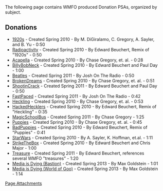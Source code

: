 The following page contains WMFO produced Donation PSAs, organized by subject.

Donations
---------

-   [1920s](https://wiki-files.wmfo.org/Staff_Info/Files_+_Media/PSAs/Donation_PSAs/PSA-Donations-1920.wav "PSA-Donations-1920.wav") - Created Spring 2010 - By M. DiGiralamo, C. Gregory, A. Sayler, and B. Yu - 0:50
-   [Radioactivity](https://wiki-files.wmfo.org/Staff_Info/Files_+_Media/PSAs/Donation_PSAs/PSA-Donations-Radioactivity.wav "PSA-Donations-Radioactivity.wav") - Created Spring 2010 - By Edward Beuchert, Remix of "1920s" - 0:50
-   [Acapella](https://wiki-files.wmfo.org/Staff_Info/Files_+_Media/PSAs/Donation_PSAs/PSA-Donations-Acapella.wav "PSA-Donations-Acapella.wav") - Created Spring 2010 - By Chase Gregory, et. al. - 0:28
-   [BillyBobNeck](https://wiki-files.wmfo.org/Staff_Info/Files_+_Media/PSAs/Donation_PSAs/PSA-Donations-BillyBobNeck.wav "PSA-Donations-BillyBobNeck.wav") - Created Spring 2010 - By Edward Beuchert and Paul Day - 1:00
-   [Beatles](https://wiki-files.wmfo.org/Staff_Info/Files_+_Media/PSAs/Donation_PSAs/PSA-Donations-Beatles.wav "Beatles.wav") - Created Spring 2011 - By Josh On The Radio - 0:50
-   [BrokenDreams](https://wiki-files.wmfo.org/Staff_Info/Files_+_Media/PSAs/Donation_PSAs/PSA-Donations-BrokenDreams.wav "PSA-Donations-BrokenDreams.wav") - Created Spring 2010 - By Chase Gregory, et. al. - 0:51
-   [ShootinCrack](https://wiki-files.wmfo.org/Staff_Info/Files_+_Media/PSAs/Donation_PSAs/PSA-Donations-ShootinCrack.wav "https://wiki.wmfo.org/@api/deki/files/263/=PSA-Donations-ShootinCrack.wav") - Created Spring 2011 - By Edward Beuchert and Paul Day - 0:50
-   [FastPaced](https://wiki-files.wmfo.org/Staff_Info/Files_+_Media/PSAs/Donation_PSAs/PSA-Donations-FastPaced.wav "PSA-Donations-FastPaced.wav") - Created Spring 2011 - By Josh On The Radio - 0:42
-   [Heckling](https://wiki-files.wmfo.org/Staff_Info/Files_+_Media/PSAs/Donation_PSAs/PSA-Donations-Heckling.wav "PSA-Donations-Heckling.wav") - Created Spring 2010 - By Chase Gregory, et. al. - 0:53
-   [HackedHecklers](https://wiki-files.wmfo.org/Staff_Info/Files_+_Media/PSAs/Donation_PSAs/PSA-Donations-HackedHecklers.wav "PSA-Donations-HackedHecklers.wav") - Created Spring 2010 - By Edward Beuchert, Remix of "Heckling" - 0:35
-   [MagicSchoolBus](https://wiki-files.wmfo.org/Staff_Info/Files_+_Media/PSAs/Donation_PSAs/PSA-Donations-MagicSchoolBus.wav "PSA-Donations-MagicSchoolBus.wav") - Created Spring 2011 - By Chase Gregory - 1:25
-   [Puppies](https://wiki-files.wmfo.org/Staff_Info/Files_+_Media/PSAs/Donation_PSAs/PSA-Donations-Puppies.wav "PSA-Donations-Puppies.wav") - Created Spring 2010 - By Chase Gregory, et. al. - 0:45
-   [BadPuppies](https://wiki-files.wmfo.org/Staff_Info/Files_+_Media/PSAs/Donation_PSAs/PSA-Donations-BadPuppies.wav "PSA-Donations-BadPuppies.wav") - Created Spring 2010 - By Edward Beuchert, Remix of "Puppies" - 0:41
-   [StarWars](https://wiki-files.wmfo.org/Staff_Info/Files_+_Media/PSAs/Donation_PSAs/PSA-Donations-StarWars.wav "PSA-Donations-StarWars.wav") - Created Spring 2010 - By A. Sayler, K. Hoffman, et.al. - 1:11
-   [StrikeTheBox](https://wiki-files.wmfo.org/Staff_Info/Files_+_Media/PSAs/Donation_PSAs/PSA-Donations-StrikeTheBox.wav "PSA-Donations-StrikeTheBox.wav") - Created Spring 2010 - By Edward Beuchert and Chris Major - 1:00
-   [Treasure](https://wiki-files.wmfo.org/Staff_Info/Files_+_Media/PSAs/Donation_PSAs/PSA-Donations-Treasure.wav "https://wiki.wmfo.org/@api/deki/files/264/=PSA-Donations-Treasure.wav") - Created Spring 2011 - By Edward Beuchert, references several WMFO "treasures" - 1:20
-   [Media is Dying (Bastion)](https://wiki-files.wmfo.org/Staff_Info/Files_+_Media/PSAs/Donation_PSAs/Max%20Goldstein%26%21Media%20is%20Dying%20%20Bastion%20Bed.wav "Max Goldstein&!Media is Dying  Bastion Bed.wav") - Created Spring 2013 - By Max Goldstein - 1:01
-   [Media is Dying (World of Goo)](https://wiki-files.wmfo.org/Staff_Info/Files_+_Media/PSAs/Donation_PSAs/Max%20Goldstein%21%26Media%20is%20Dying%20WoG%20Bed.wav "Max Goldstein!&Media is Dying WoG Bed.wav") - Created Spring 2013 - By Max Goldstein - 1:14


[Page Attachments](https://wiki-files.wmfo.org/Staff_Info/Files_%2B_Media/PSAs/Donation_PSAs)
